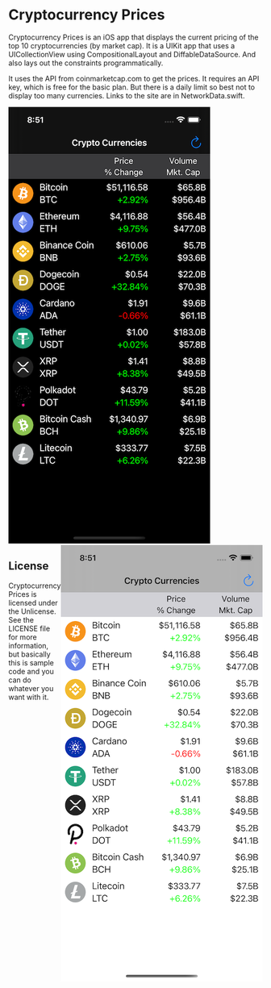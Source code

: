 # Cryptocurrency Prices

Cryptocurrency Prices is an iOS app that displays the current pricing of the top 10 cryptocurrencies (by market cap). It is a UIKit app that uses a UICollectionView using CompositionalLayout and DiffableDataSource. And also lays out the constraints programmatically.

It uses the API from coinmarketcap.com to get the prices. It requires an API key, which is free for the basic plan. But there is a daily limit so best not to display too many currencies. Links to the site are in NetworkData.swift.


<img src="Screenshot.png" style="margin-right: 60px;"><img align="right" src="Screenshot2.png">


## License

Cryptocurrency Prices is licensed under the Unlicense. See the LICENSE file for more information, but basically this is sample code and you can do whatever you want with it.
